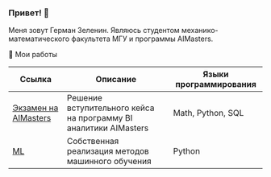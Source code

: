 ### Привет! 👋

Меня зовут Герман Зеленин. Являюсь студентом механико-математического факультета МГУ и программы AIMasters.

🧐 Мои работы

| Ссылка  | Описание | Языки программирования |
| ------------- | ------------- | ------------- |
| [Экзамен на AIMasters](https://github.com/zgermion/exam_ai)  | Решение вступительного кейса на программу BI аналитики AIMasters  | Math, Python, SQL  |
| [ML](https://github.com/zgermion/ML)  | Собственная реализация методов машинного обучения  | Python |
